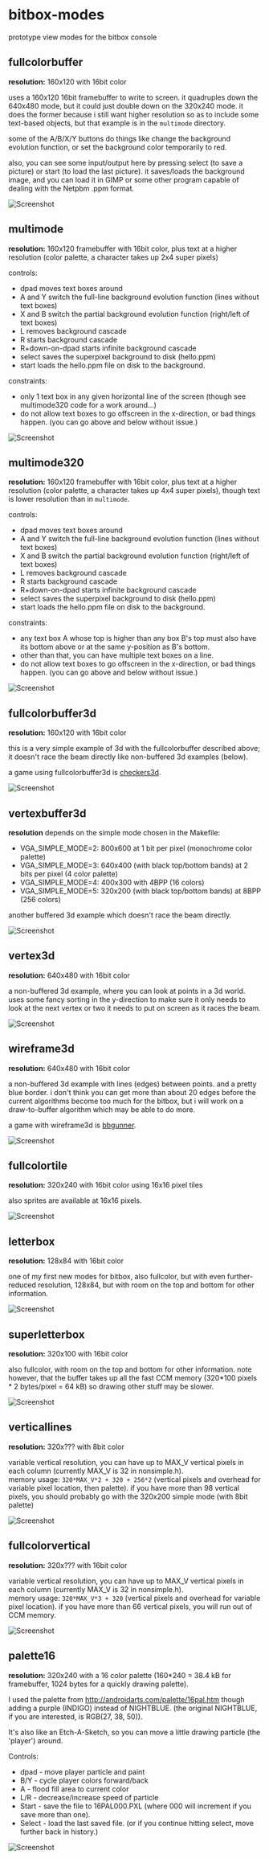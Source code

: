 # bitbox-modes
prototype view modes for the bitbox console


## fullcolorbuffer

**resolution:**  160x120 with 16bit color

uses a 160x120 16bit framebuffer to write to screen.  it quadruples down the 640x480 mode,
but it could just double down on the 320x240 mode.  it does the former because i still
want higher resolution so as to include some text-based objects, but that example is in the
`multimode` directory.

some of the A/B/X/Y buttons do things like change the background evolution function,
or set the background color temporarily to red.

also, you can see some input/output here by pressing select (to save a picture) or start
(to load the last picture).  it saves/loads the background image, and you can load it in
GIMP or some other program capable of dealing with the Netpbm .ppm format.

![Screenshot](https://raw.githubusercontent.com/lowagner/bitbox-modes/master/fullcolorbuffer/fullcolorbuffer.png)

## multimode

**resolution:** 160x120 framebuffer with 16bit color, plus text at a higher resolution (color palette, a character takes up 2x4 super pixels)

controls:
* dpad moves text boxes around
* A and Y switch the full-line background evolution function (lines without text boxes)
* X and B switch the partial background evolution function (right/left of text boxes)
* L removes background cascade
* R starts background cascade
* R+down-on-dpad starts infinite background cascade
* select saves the superpixel background to disk (hello.ppm)
* start loads the hello.ppm file on disk to the background.

constraints:
* only 1 text box in any given horizontal line of the screen 
(though see multimode320 code for a work around...)
* do not allow text boxes to go offscreen in the x-direction, or bad things happen.  (you can go above and below without issue.)

![Screenshot](https://raw.githubusercontent.com/lowagner/bitbox-modes/master/multimode/multimode.png)

## multimode320

**resolution:** 160x120 framebuffer with 16bit color, plus text at a higher resolution (color palette, a character takes up 4x4 super pixels), though text is lower resolution than in `multimode`.

controls:
* dpad moves text boxes around
* A and Y switch the full-line background evolution function (lines without text boxes)
* X and B switch the partial background evolution function (right/left of text boxes)
* L removes background cascade
* R starts background cascade
* R+down-on-dpad starts infinite background cascade
* select saves the superpixel background to disk (hello.ppm)
* start loads the hello.ppm file on disk to the background.

constraints:
* any text box A whose top is higher than any box B's top must also have its bottom above or at the same y-position as B's bottom.
* other than that, you can have multiple text boxes on a line.
* do not allow text boxes to go offscreen in the x-direction, or bad things happen.  (you can go above and below without issue.)

![Screenshot](https://raw.githubusercontent.com/lowagner/bitbox-modes/master/multimode320/multimode320.png)
## fullcolorbuffer3d

**resolution:**  160x120 with 16bit color

this is a very simple example of 3d with the fullcolorbuffer described above;
it doesn't race the beam directly like non-buffered 3d examples (below).

a game using fullcolorbuffer3d is [checkers3d](https://github.com/lowagner/bitbox-checkers3d).

![Screenshot](https://raw.githubusercontent.com/lowagner/bitbox-modes/master/fullcolorbuffer3d/fullcolorbuffer3d.png)

## vertexbuffer3d

**resolution** depends on the simple mode chosen in the Makefile:
- VGA_SIMPLE_MODE=2:  800x600 at 1 bit per pixel (monochrome color palette)
- VGA_SIMPLE_MODE=3:  640x400 (with black top/bottom bands) at 2 bits per pixel (4 color palette)
- VGA_SIMPLE_MODE=4:  400x300 with 4BPP (16 colors)
- VGA_SIMPLE_MODE=5:  320x200 (with black top/bottom bands) at 8BPP (256 colors)

another buffered 3d example which doesn't race the beam directly. 

![Screenshot](https://raw.githubusercontent.com/lowagner/bitbox-modes/master/vertexbuffer3d/vertexbuffer3d.png)

## vertex3d  

**resolution:**  640x480 with 16bit color

a non-buffered 3d example, where you can look at points in a 3d world.  uses some
fancy sorting in the y-direction to make sure it only needs to look at the 
next vertex or two it needs to put on screen as it races the beam.

![Screenshot](https://raw.githubusercontent.com/lowagner/bitbox-modes/master/vertex3d/vertex3d.png)

## wireframe3d

**resolution:**  640x480 with 16bit color

a non-buffered 3d example with lines (edges) between points.  and a pretty blue border.
i don't think you can get more than about 20 edges before the current algorithms
become too much for the bitbox, but i will work on a draw-to-buffer algorithm
which may be able to do more.

a game with wireframe3d is [bbgunner](https://github.com/lowagner/bitbox-bbgunner).

![Screenshot](https://raw.githubusercontent.com/lowagner/bitbox-modes/master/wireframe3d/wireframe3d.png)


## fullcolortile

**resolution:** 320x240 with 16bit color using 16x16 pixel tiles

also sprites are available at 16x16 pixels.

![Screenshot](https://raw.githubusercontent.com/lowagner/bitbox-modes/master/fullcolortile/fullcolortile.png)


## letterbox

**resolution:** 128x84 with 16bit color

one of my first new modes for bitbox, also fullcolor, but with even further-reduced resolution, 128x84, but with room on the top and bottom for other information.


![Screenshot](https://raw.githubusercontent.com/lowagner/bitbox-modes/master/letterbox/letterbox.png)


## superletterbox 

**resolution:** 320x100 with 16bit color

also fullcolor, with room on the top and bottom for other information.
note however, that the buffer takes up all the fast CCM memory 
(320*100 pixels * 2 bytes/pixel = 64 kB) so drawing other stuff may be slower.

![Screenshot](https://raw.githubusercontent.com/lowagner/bitbox-modes/master/superletterbox/superletterbox.png)


## verticallines

**resolution:** 320x??? with 8bit color

variable vertical resolution, you can have up to MAX_V vertical pixels in each column (currently MAX_V is 32 in nonsimple.h).  
memory usage:  `320*MAX_V*2 + 320 + 256*2` (vertical pixels and overhead for variable pixel location, then palette).
if you have more than 98 vertical pixels, you should probably go with the 320x200 simple mode (with 8bit palette)

![Screenshot](https://raw.githubusercontent.com/lowagner/bitbox-modes/master/verticallines/verticallines.png)

## fullcolorvertical

**resolution:** 320x??? with 16bit color

variable vertical resolution, you can have up to MAX_V vertical pixels in each column (currently MAX_V is 32 in nonsimple.h).  
memory usage:  `320*MAX_V*3 + 320` (vertical pixels and overhead for variable pixel location).
if you have more than 66 vertical pixels, you will run out of CCM memory.

![Screenshot](https://raw.githubusercontent.com/lowagner/bitbox-modes/master/fullcolorvertical/fullcolorvertical.png)

## palette16 

**resolution:** 320x240 with a 16 color palette
(160*240 = 38.4 kB for framebuffer, 1024 bytes for a quickly drawing palette).

I used the palette from http://androidarts.com/palette/16pal.htm
though adding a purple (INDIGO) instead of NIGHTBLUE.
(the original NIGHTBLUE, if you are interested, is RGB(27, 38, 50)).

It's also like an Etch-A-Sketch, so you can move a little drawing particle (the 'player') around.

Controls:
* dpad - move player particle and paint
* B/Y - cycle player colors forward/back
* A - flood fill area to current color
* L/R - decrease/increase speed of particle
* Start - save the file to 16PAL000.PXL (where 000 will increment if you save more than one).
* Select - load the last saved file.  (or if you continue hitting select, move further back in history.)

![Screenshot](https://raw.githubusercontent.com/lowagner/bitbox-modes/master/palette16/palette16.png)
